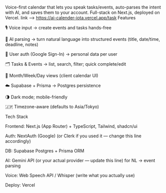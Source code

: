 Voice-first calendar that lets you speak tasks/events, auto-parses the intent with AI, and saves them to your account. Full-stack on Next.js, deployed on Vercel.
link --> https://ai-calender-iota.vercel.app/task
Features

🎙 Voice input → create events and tasks hands-free

🤖 AI parsing → turn natural language into structured events (title, date/time, deadline, notes)

🔐 User auth (Google Sign-In) → personal data per user

🗂 Tasks & Events → list, search, filter; quick complete/edit

📅 Month/Week/Day views (client calendar UI)

☁️ Supabase + Prisma → Postgres persistence

🌗 Dark mode; mobile-friendly

🇯🇵 Timezone-aware (defaults to Asia/Tokyo)

Tech Stack

Frontend: Next.js (App Router) + TypeScript, Tailwind, shadcn/ui

Auth: NextAuth (Google) (or Clerk if you used it — change this line accordingly)

DB: Supabase Postgres + Prisma ORM

AI: Gemini API (or your actual provider — update this line) for NL → event parsing

Voice: Web Speech API / Whisper (write what you actually use)

Deploy: Vercel
